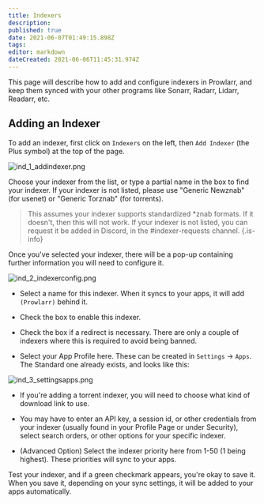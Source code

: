 ```yaml
---
title: Indexers
description: 
published: true
date: 2021-06-07T01:49:15.898Z
tags: 
editor: markdown
dateCreated: 2021-06-06T11:45:31.974Z
---
```



This page will describe how to add and configure indexers in Prowlarr, and keep them synced with your other programs like Sonarr, Radarr, Lidarr, Readarr, etc.

## Adding an Indexer

To add an indexer, first click on `Indexers` on the left, then `Add Indexer` (the Plus symbol) at the top of the page.

![ind_1_addindexer.png](/assets/prowlarr/ind_1_addindexer.png)

Choose your indexer from the list, or type a partial name in the box to find your indexer. If your indexer is not listed, please use "Generic Newznab" (for usenet) or "Generic Torznab" (for torrents).

> This assumes your indexer supports standardized *znab formats. If it doesn't, then this will not work.
> If your indexer is not listed, you can request it be added in Discord, in the #indexer-requests channel.
{.is-info}

Once you've selected your indexer, there will be a pop-up containing further information you will need to configure it.

![ind_2_indexerconfig.png](/assets/prowlarr/ind_2_indexerconfig.png)

- Select a name for this indexer. When it syncs to your apps, it will add `(Prowlarr)` behind it.

- Check the box to enable this indexer.

- Check the box if a redirect is necessary. There are only a couple of indexers where this is required to avoid being banned.

- Select your App Profile here. These can be created in `Settings` -> `Apps`. The Standard one already exists, and looks like this:

![ind_3_settingsapps.png](/assets/prowlarr/ind_3_settingsapps.png)

- If you're adding a torrent indexer, you will need to choose what kind of download link to use.

- You may have to enter an API key, a session id, or other credentials from your indexer (usually found in your Profile Page or under Security), select search orders, or other options for your specific indexer.

- (Advanced Option) Select the indexer priority here from 1-50 (1 being highest). These priorities will sync to your apps.

Test your indexer, and if a green checkmark appears, you're okay to save it. When you save it, depending on your sync settings, it will be added to your apps automatically.
